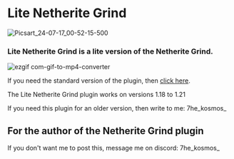# Lite Netherite Grind
![Picsart_24-07-17_00-52-15-500](https://github.com/user-attachments/assets/96061505-cd4f-4574-850e-13eee9e0be4b)



### Lite Netherite Grind is a lite version of the Netherite Grind.

![ezgif com-gif-to-mp4-converter](https://github.com/user-attachments/assets/333816ef-5e26-40a2-bbc3-be02ad728fa2)


If you need the standard version of the plugin, then [click here](https://www.spigotmc.org/resources/netherite-grind.80751/).

The Lite Netherite Grind plugin works on versions 1.18 to 1.21

If you need this plugin for an older version, then write to me: 7he_kosmos_

## For the author of the Netherite Grind plugin
If you don't want me to post this, message me on discord: 7he_kosmos_
